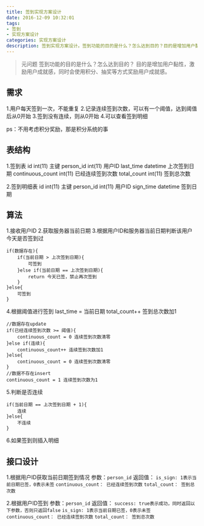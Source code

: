 ```yaml
---
title: 签到实现方案设计
date: 2016-12-09 10:32:01
tags: 
- 签到
- 实现方案设计
categories: 实现方案设计
description: 签到实现方案设计。签到功能的目的是什么？怎么达到目的？目的是增加用户黏性，激励用户成就感，同时会使用积分、抽奖等方式奖励用户成就感。
---
```


> 元问题
> 签到功能的目的是什么？怎么达到目的？
> 目的是增加用户黏性，激励用户成就感，同时会使用积分、抽奖等方式奖励用户成就感。

## 需求

1.用户每天签到一次，不能重复
2.记录连续签到次数，可以有一个阈值，达到阈值后从0开始
3.签到没有连续，则从0开始
4.可以查看签到明细

ps：不用考虑积分奖励，那是积分系统的事

## 表结构

1.签到表
id int(11) 主键
person_id int(11) 用户ID
last_time datetime 上次签到日期
continuous_count int(11) 已经连续签到次数
total_count int(11) 签到总次数

2.签到明细表
id int(11) 主键
person_id int(11) 用户ID
sign_time datetime 签到日期

## 算法
1.接收用户ID
2.获取服务器当前日期
3.根据用户ID和服务器当前日期判断该用户今天是否签到过
```
if(数据存在){
    if(当前日期 > 上次签到日期){
        可签到
    }else if(当前日期 == 上次签到日期){
        return 今天已签，禁止再次签到
    }
}else{
    可签到
}
```
4.根据阈值进行签到
last_time = 当前日期
total_count++ 签到总次数加1
```
//数据存在update
if(已经连续签到次数 >= 阈值){
    continuous_count = 0 连续签到次数清零
}else if(连续){
    continuous_count++ 连续签到次数加1
}else{
    continuous_count = 0 连续签到次数清零
}
//数据不存在insert
continuous_count = 1 连续签到次数为1
```
5.判断是否连续
```
if(当前日期 == 上次签到日期 + 1){
    连续
}else{
    不连续
}
```
6.如果签到则插入明细

## 接口设计

1.根据用户ID获取当前日期签到情况
参数：`person_id`
返回值：
`is_sign: 1表示当前日期已签，0表示未签`
`continuous_count： 已经连续签到次数`
`total_count： 签到总次数`

2.根据用户ID签到
参数：`person_id`
返回值：
`success: true表示成功，同时返回以下参数，否则只返回false`
`is_sign: 1表示当前日期已签，0表示未签`
`continuous_count： 已经连续签到次数`
`total_count： 签到总次数`